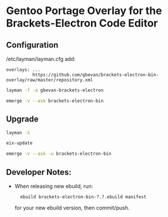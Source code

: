 Gentoo Portage Overlay for the Brackets-Electron Code Editor
============================================================

Configuration
-------------

/etc/layman/layman.cfg add:

    overlays: ...
              https://github.com/gbevan/brackets-electron-bin-overlay/raw/master/repository.xml

```bash
layman -f -a gbevan-brackets-electron

emerge -v --ask brackets-electron-bin
```

Upgrade
-------

```bash
layman -S

eix-update

emerge -v --ask -u brackets-electron-bin
```

Developer Notes:
----------------

* When releasing new ebuild, run:

        ebuild brackets-electron-bin-?.?.ebuild manifest

  for your new ebuild version, then commit/push.
